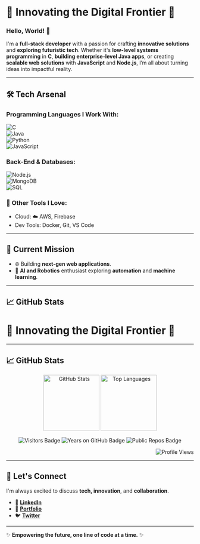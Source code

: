 # 🌟 Innovating the Digital Frontier 🚀

### Hello, World! 👋  
I'm a **full-stack developer** with a passion for crafting **innovative solutions** and **exploring futuristic tech**. Whether it's **low-level systems programming** in **C**, **building enterprise-level Java apps**, or creating **scalable web solutions** with **JavaScript** and **Node.js**, I’m all about turning ideas into impactful reality.

---

## 🛠️ Tech Arsenal  
### **Programming Languages I Work With**:  
![C](https://img.shields.io/badge/-C-00599C?style=flat-square&logo=c&logoColor=white)  
![Java](https://img.shields.io/badge/-Java-ED8B00?style=flat-square&logo=openjdk&logoColor=white)  
![Python](https://img.shields.io/badge/-Python-3776AB?style=flat-square&logo=python&logoColor=white)  
![JavaScript](https://img.shields.io/badge/-JavaScript-F7DF1E?style=flat-square&logo=javascript&logoColor=black)  

### **Back-End & Databases**:  
![Node.js](https://img.shields.io/badge/-Node.js-339933?style=flat-square&logo=node.js&logoColor=white)  
![MongoDB](https://img.shields.io/badge/-MongoDB-47A248?style=flat-square&logo=mongodb&logoColor=white)  
![SQL](https://img.shields.io/badge/-SQL-316192?style=flat-square&logo=postgresql&logoColor=white)  

### 🌟 **Other Tools I Love**:  
- Cloud: ☁️ AWS, Firebase  
- Dev Tools: Docker, Git, VS Code  

---

## 🚀 Current Mission  
- 🌐 Building **next-gen web applications**.  
- 🤖 **AI and Robotics** enthusiast exploring **automation** and **machine learning**.

---

## 📈 GitHub Stats  
# 🌟 Innovating the Digital Frontier 🚀


---

## 📈 GitHub Stats  
<p align="center">
  <img src="https://github-readme-stats.vercel.app/api?username=INDRAMANI538&show_icons=true&theme=radical" alt="GitHub Stats" height="150"/>
  <img src="https://github-readme-stats.vercel.app/api/top-langs/?username=INDRAMANI538&layout=compact&theme=radical" alt="Top Languages" height="150"/>
</p>

<p align="center">
  <img src="https://badges.pufler.dev/visits/INDRAMANI538/INDRAMANI538" alt="Visitors Badge"/>
  <img src="https://badges.pufler.dev/years/INDRAMANI538" alt="Years on GitHub Badge"/>
  <img src="https://badges.pufler.dev/repos/INDRAMANI538" alt="Public Repos Badge"/>
</p>


<p align="right">
  <img src="https://komarev.com/ghpvc/?username=INDRAMANI538&style=flat-square&color=brightgreen" alt="Profile Views" />
</p>


---

## 🌌 Let's Connect  
I'm always excited to discuss **tech, innovation**, and **collaboration**.  

- 💼 **[LinkedIn]([https://linkedin.com/in/yourprofile](https://www.linkedin.com/in/indramani-singh-59b85a185/))**  
- 🌟 **[Portfolio](https://indramaniportfolio.netlify.app)**  
- 🐦 **[Twitter](https://twitter.com/indramani538)**  

---

✨ **Empowering the future, one line of code at a time.** ✨  
